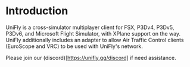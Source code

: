 # Introduction

UniFly is a cross-simulator multiplayer client for FSX, P3Dv4, P3Dv5, P3Dv6, and Microsoft Flight Simulator, with XPlane support on the way. UniFly additionally includes an adapter to allow Air Traffic Control clients (EuroScope and VRC) to be used with UniFly's network.

Please join our (discord)[https://unifly.gg/discord] if need assistance.